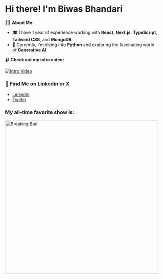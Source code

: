 # Hi there! I'm Biwas Bhandari

👨‍💻 **About Me:**
- 🎓 I have 1 year of experience working with **React**, **Next.js**, **TypeScript**, **Tailwind CSS**, and **MongoDB**.
- 🌱 Currently, I'm diving into **Python** and exploring the fascinating world of **Generative AI**.

📹 **Check out my intro video:**

[![Intro Video](https://img.youtube.com/vi/jdTZ3lz4ofo/0.jpg)](https://youtu.be/jdTZ3lz4ofo?si=2Ncw9cX2_qbcODCD)

### 💬 **Find Me on Linkedin or X**
- [LinkedIn](https://www.linkedin.com/in/biwas-bhandari/)
- [Twitter](https://twitter.com/x_biwas)

### My all-time favorite show is:

<div>
   <img src = "https://media.giphy.com/media/v1.Y2lkPTc5MGI3NjExdGNudHVqeHQ4aHBzYmI1MDJqdzQ5NGZ3NG1pbzdwZzBtem9jNTQ0bCZlcD12MV9pbnRlcm5hbF9naWZfYnlfaWQmY3Q9Zw/l0HlyXjqAYnOAoVl6/giphy.gif" alt = "Breaking Bad" width = "500">
</div>

